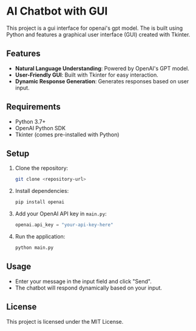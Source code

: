 # AI Chatbot with GUI

This project is a gui interface for openai's gpt model. The is built using Python and features a graphical user interface (GUI) created with Tkinter.

## Features
- **Natural Language Understanding**: Powered by OpenAI's GPT model.
- **User-Friendly GUI**: Built with Tkinter for easy interaction.
- **Dynamic Response Generation**: Generates responses based on user input.

## Requirements
- Python 3.7+
- OpenAI Python SDK
- Tkinter (comes pre-installed with Python)

## Setup
1. Clone the repository:
   ```bash
   git clone <repository-url>
   ```
2. Install dependencies:
   ```bash
   pip install openai
   ```
3. Add your OpenAI API key in `main.py`:
   ```python
   openai.api_key = "your-api-key-here"
   ```
4. Run the application:
   ```bash
   python main.py
   ```

## Usage
- Enter your message in the input field and click "Send".
- The chatbot will respond dynamically based on your input.

## License
This project is licensed under the MIT License.
